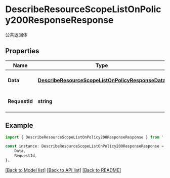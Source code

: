 # DescribeResourceScopeListOnPolicy200ResponseResponse

公共返回体

## Properties

Name | Type | Description | Notes
------------ | ------------- | ------------- | -------------
**Data** | [**DescribeResourceScopeListOnPolicyResponseData**](DescribeResourceScopeListOnPolicyResponseData.md) |  | [optional] [default to undefined]
**RequestId** | **string** | 请求id | [optional] [default to 'xxxxx']

## Example

```typescript
import { DescribeResourceScopeListOnPolicy200ResponseResponse } from './api';

const instance: DescribeResourceScopeListOnPolicy200ResponseResponse = {
    Data,
    RequestId,
};
```

[[Back to Model list]](../README.md#documentation-for-models) [[Back to API list]](../README.md#documentation-for-api-endpoints) [[Back to README]](../README.md)
